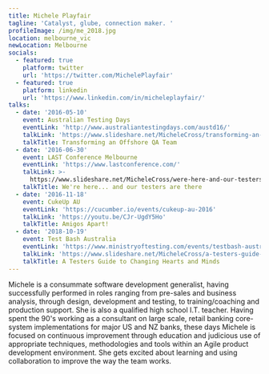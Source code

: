 ```yaml
---
title: Michele Playfair
tagline: 'Catalyst, glube, connection maker. '
profileImage: /img/me_2018.jpg
location: melbourne_vic
newLocation: Melbourne
socials:
  - featured: true
    platform: twitter
    url: 'https://twitter.com/MichelePlayfair'
  - featured: true
    platform: linkedin
    url: 'https://www.linkedin.com/in/micheleplayfair/'
talks:
  - date: '2016-05-10'
    event: Australian Testing Days
    eventLink: 'http://www.australiantestingdays.com/austd16/'
    talkLink: 'https://www.slideshare.net/MicheleCross/transforming-an-offshore-qa-team'
    talkTitle: Transforming an Offshore QA Team
  - date: '2016-06-30'
    event: LAST Conference Melbourne
    eventLink: 'https://www.lastconference.com/'
    talkLink: >-
      https://www.slideshare.net/MicheleCross/were-here-and-our-testers-are-there-63764836
    talkTitle: We're here... and our testers are there
  - date: '2016-11-18'
    event: CukeUp AU
    eventLink: 'https://cucumber.io/events/cukeup-au-2016'
    talkLink: 'https://youtu.be/CJr-UgdY5Ho'
    talkTitle: Amigos Apart!
  - date: '2018-10-19'
    event: Test Bash Australia
    eventLink: 'https://www.ministryoftesting.com/events/testbash-australia-2018'
    talkLink: 'https://www.slideshare.net/MicheleCross/a-testers-guide-to-marketing'
    talkTitle: A Testers Guide to Changing Hearts and Minds
---
```

Michele is a consummate software development generalist, having successfully performed in roles ranging from pre-sales and business analysis, through design, development and testing, to training/coaching and production support. She is also a qualified high school I.T. teacher. Having spent the 90's working as a consultant on large scale, retail banking core-system implementations for major US and NZ banks, these days Michele is focused on continuous improvement through education and judicious use of appropriate techniques, methodologies and tools within an Agile product development environment. She gets excited about learning and using collaboration to improve the way the team works.
